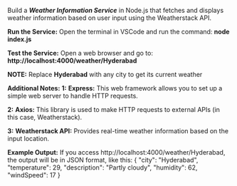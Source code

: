  Build a ***Weather Information Service*** in Node.js that fetches and displays weather information based on user input using the Weatherstack API.
 
 **Run the Service:** 
 Open the terminal in VSCode and run the command: **node index.js**

 **Test the Service:**
 Open a web browser and go to: **http://localhost:4000/weather/Hyderabad**
 
 **NOTE:** Replace **Hyderabad** with any city to get its current weather

**Additional Notes:**
**1:** **Express:** This web framework allows you to set up a simple web server to handle HTTP requests.

**2:** **Axios:** This library is used to make HTTP requests to external APIs (in this case, Weatherstack).

**3:** **Weatherstack API:** Provides real-time weather information based on the input location.


**Example Output:** If you access http://localhost:4000/weather/Hyderabad, the output will be in JSON format, like this:
 {
    "city": "Hyderabad",
    "temperature": 29,
    "description": "Partly cloudy",
    "humidity": 62,
    "windSpeed": 17
}
